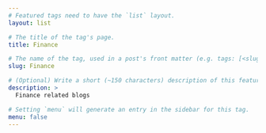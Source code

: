 ```yaml
---
# Featured tags need to have the `list` layout.
layout: list

# The title of the tag's page.
title: Finance

# The name of the tag, used in a post's front matter (e.g. tags: [<slug>]).
slug: Finance

# (Optional) Write a short (~150 characters) description of this featured tag.
description: >
  Finance related blogs

# Setting `menu` will generate an entry in the sidebar for this tag.
menu: false
---
```

